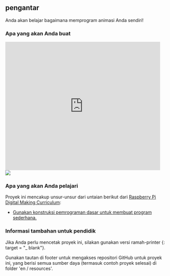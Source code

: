 ## pengantar

Anda akan belajar bagaimana memprogram animasi Anda sendiri!

### Apa yang akan Anda buat

<div class="scratch-preview">
  <iframe allowtransparency="true" width="485" height="402" src="https://scratch.mit.edu/projects/embed/26818098/?autostart=false" frameborder="0"></iframe>
  <img src="images/space-final.png">
</div>

### Apa yang akan Anda pelajari

Proyek ini mencakup unsur-unsur dari untaian berikut dari [Raspberry Pi Digital Making Curriculum](http://rpf.io/curriculum):

+ [Gunakan konstruksi pemrograman dasar untuk membuat program sederhana.](https://www.raspberrypi.org/curriculum/programming/creator)

### Informasi tambahan untuk pendidik

Jika Anda perlu mencetak proyek ini, silakan gunakan versi ramah-printer [](https://projects.raspberrypi.org/en/projects/lost-in-space/print){: target = "_ blank"}.

Gunakan tautan di footer untuk mengakses repositori GitHub untuk proyek ini, yang berisi semua sumber daya (termasuk contoh proyek selesai) di folder 'en / resources'.